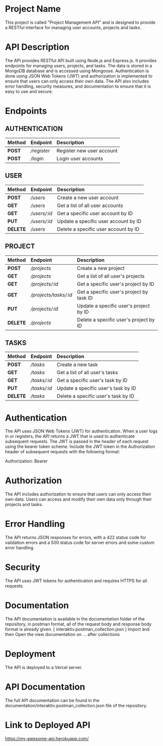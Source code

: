 # Project Name
This project is called "Project Management API" and is designed to provide a RESTful interface for managing user accounts, projects and tasks.

# API Description
The API provides RESTful API built using Node.js and Express.js. It provides endpoints for managing users, projects, and tasks. The data is stored in a MongoDB database and is accessed using Mongoose. Authentication is done using JSON Web Tokens (JWT) and authorization is implemented to ensure that users can only access their own data. The API also includes error handling, security measures, and documentation to ensure that it is easy to use and secure.

# Endpoints
## AUTHENTICATION 
| Method    |  Endpoint   | Description               |
|:----------|:------------|:--------------------------|
| **POST**  | _/register_ | Register new user account |
| **POST**  | _/login_    | Login user accounts       |

## USER
| Method      |  Endpoint    | Description                          |
|:------------|:-------------|:-------------------------------------|
| **POST**    | _/users_     | Create a new user account            |
| **GET**     | _/users_     | Get a list of all user accounts      |
| **GET**     | _/users/:id_ | Get a specific user account by ID    |
| **PUT**     | _/users/:id_ | Update a specific user account by ID |
| **DELETE**  | _/users_     | Delete a specific user account by ID |

## PROJECT
| Method      |  Endpoint             | Description                                 |
|:------------|:----------------------|:--------------------------------------------|
| **POST**    | _/projects_           | Create a new project                        |
| **GET**     | _/projects_           | Get a list of all user's projects           |
| **GET**     | _/projects/:id_       | Get a specific user's project by ID         |
| **GET**     | _/projects/tasks/:id_ | Get a specific user's project by task ID    |
| **PUT**     | _/projects/:id_       | Update a specific user's project by ID      |
| **DELETE**  | _/projects_           | Delete a specific user's project by ID      |

## TASKS
| Method      |  Endpoint    | Description                          |
|:------------|:-------------|:-------------------------------------|
| **POST**    | _/tasks_     | Create a new task                    |
| **GET**     | _/tasks_     | Get a list of all user's tasks      |
| **GET**     | _/tasks/:id_ | Get a specific user's task by ID    |
| **PUT**     | _/tasks/:id_ | Update a specific user's task by ID |
| **DELETE**  | _/tasks_     | Delete a specific user's task by ID |

# Authentication
The API uses JSON Web Tokens (JWT) for authentication. When a user logs in or registers, the API returns a JWT that is used to authenticate subsequent requests. The JWT is passed in the header of each request using the bearer token scheme.
Include the JWT token in the Authorization header of subsequent requests with the following format:

Authorization: Bearer <token>

# Authorization
The API includes authorization to ensure that users can only access their own data. Users can access and modify their own data only through their projects and tasks.

# Error Handling
The API returns JSON responses for errors, with a 422 status code for validation errors and a 500 status code for server errors and some custom error handling.

# Security
The API uses JWT tokens for authentication and requires HTTPS for all requests.

# Documentation
The API documentation is available in the documentation folder of the repository, in postman format, all of the request body and response body format is already given. [ interaktiv.postman_collection.json ]
Import and then Open the view documentation on ... after collections

# Deployment
The API is deployed to a Vercel server.

# API Documentation
The full API documentation can be found in the documentation/interaktiv.postman_collection.json file of the repository.

# Link to Deployed API
https://my-awesome-api.herokuapp.com/